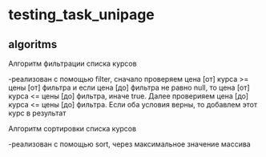 # testing_task_unipage


## algoritms

Алгоритм фильтрации списка курсов

-реализован с помощью filter, сначало проверяем 
цена [от] курса >= цены [от] фильтра и если цена [до] фильтра не равно null, то цена [от] курса <= цены [до] фильтра, иначе true.
Далее проверияем цена [до] курса <= цены [до] фильтра. 
Если оба условия верны, то добавлем этот курс в результат

Алгоритм сортировки списка курсов

-реализован с помощью sort, через максимальное значение массива
